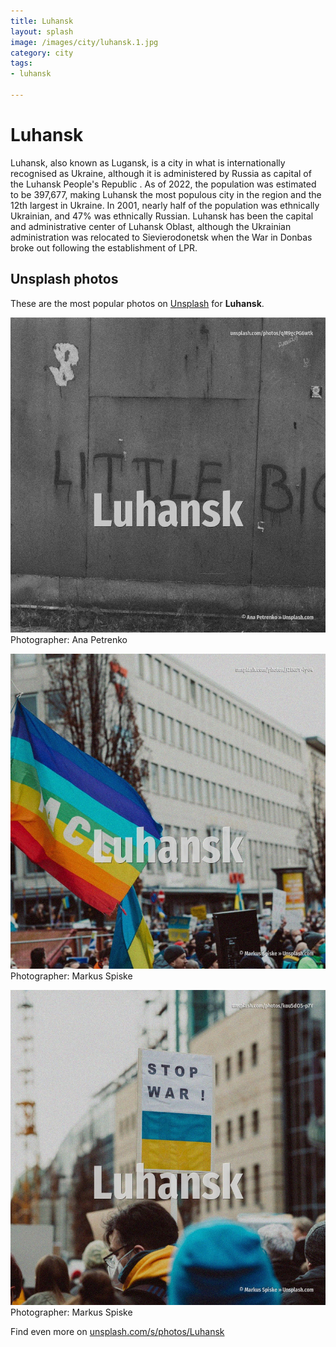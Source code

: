 ```yaml
---
title: Luhansk
layout: splash
image: /images/city/luhansk.1.jpg
category: city
tags:
- luhansk

---
```

# Luhansk

Luhansk, also known as Lugansk, is a city in what is internationally recognised as Ukraine,  although it is administered by Russia as capital of the Luhansk People's Republic . As of 2022, the population was estimated to be 397,677, making Luhansk the most populous city in  the region and the 12th largest in Ukraine. In 2001, nearly half of the population was ethnically Ukrainian, and 47% was ethnically Russian.  Luhansk has been the capital and administrative center of Luhansk Oblast, although the Ukrainian  administration was relocated to Sievierodonetsk when the War in Donbas broke out following the  establishment of LPR. 

 
## Unsplash photos
These are the most popular photos on [Unsplash](https://unsplash.com) for **Luhansk**.
 
![Luhansk](/images/city/luhansk.1.jpg)
Photographer:  Ana Petrenko
 
![Luhansk](/images/city/luhansk.2.jpg)
Photographer:  Markus Spiske
 
![Luhansk](/images/city/luhansk.3.jpg)
Photographer:  Markus Spiske
 
Find even more on [unsplash.com/s/photos/Luhansk](https://unsplash.com/s/photos/Luhansk)
 
